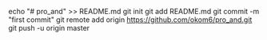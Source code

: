 echo "# pro_and" >> README.md
git init
git add README.md
git commit -m "first commit"
git remote add origin https://github.com/okom6/pro_and.git
git push -u origin master
